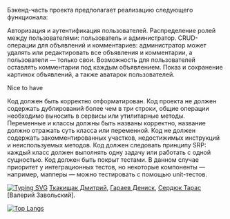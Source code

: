 
Бэкенд-часть проекта предполагает реализацию следующего функционала:

Авторизация и аутентификация пользователей.
Распределение ролей между пользователями: пользователь и администратор.
CRUD-операции для объявлений и комментариев: администратор может удалять или редактировать все объявления и комментарии, а пользователи — только свои.
Возможность для пользователей оставлять комментарии под каждым объявлением.
Показ и сохранение картинок объявлений, а также аватарок пользователей.

Nice to have

Код должен быть корректно отформатирован.
Код проекта не должен содержать дублирований более чем в три строки, общие операции необходимо выносить в сервисы или утилитарные методы.
Переменные и классы должны быть названы корректно, название должно отражать суть класса или переменной.
Код не должен содержать закомментированных участков, недостижимых инструкций и неиспользуемых методов.
Код должен следовать принципу SRP: каждый класс должен выполнять одну задачу или работать с одной сущностью.
Код должен быть покрыт тестами. В данном случае приоритет у интеграционных тестов, но некоторые компоненты — например, мапперы — можно тестировать с помощью unit-тестов.


[![Typing SVG](https://readme-typing-svg.herokuapp.com?color=%2336BCF7&lines=Авторы+проекта)](https://git.io/typing-svg)
[Ткакищак Дмитрий](https://github.com/SpectatorJD), [Гараев Дениск](https://github.com/Deanisgarayev), [Сердюк Тарас](https://github.com/TarasSerdyuk) [Валерий Завольский].


[![Top Langs](https://github-readme-stats.vercel.app/api/top-langs/?username=SpectatorJD)](https://github.com/anuraghazra/github-readme-stats)




 